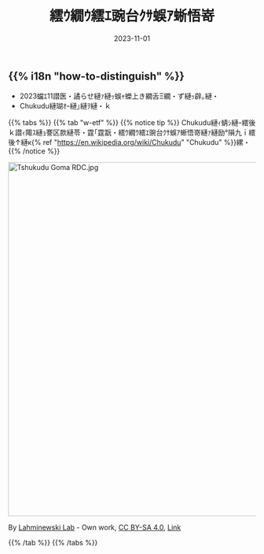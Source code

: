 ﻿---
title: "繧ｳ繝ｳ繧ｴ豌台ｸｻ蜈ｱ蜥悟嵜"
date: 2023-11-01
lastmod: 2023-11-01
weight: 2000
draft: false
keywords: [""]
sections: [""]
bg: "bg/city.jpg"
flag: "CD.svg"
no_detaile_info: true
jetro_detail: false
is_unofficial: true
flag_height: "530px"
sc_title: "髢｢騾｣縺吶ｋ蝗ｽ"
sc: [
    ["../rdc/", "繧ｳ繝ｳ繧ｴ蜈ｱ蜥悟嵜"],
    ["../../europe/france/", "繝輔Λ繝ｳ繧ｹ"],
    ]
---

<div class="main-desciption country-description">
    <h2 class="section-title">{{% i18n "how-to-distinguish" %}}</h2>
    <ul class="rule-list">
        <li>2023蟷ｴ11譛医・譎らせ縺ｧ縺ｯ蜈ｬ蠑上き繝舌Ξ繝・ず縺ｯ辟｡縺・</li>
        <li>Chukudu縺瑚ｵｰ縺｣縺ｦ縺・ｋ</li>
    </ul>
</div>

{{% tabs %}}
{{% tab "w-etf" %}}
{{% notice tip %}}
Chukudu縺ｨ蜻ｼ縺ｰ繧後ｋ譛ｨ陬ｽ縺ｮ謇区款縺苓・霆｢霆翫・繧ｳ繝ｳ繧ｴ豌台ｸｻ蜈ｱ蜥悟嵜縺ｧ縺励°隕九ｉ繧後↑縺к{% ref "https://en.wikipedia.org/wiki/Chukudu" "Chukudu" %}}縲・
{{% /notice %}}
<div class="googlemap-if no-margin">
<p><a href="https://commons.wikimedia.org/wiki/File:Tshukudu_Goma_RDC.jpg#/media/File:Tshukudu_Goma_RDC.jpg"><img src="https://upload.wikimedia.org/wikipedia/commons/2/27/Tshukudu_Goma_RDC.jpg" alt="Tshukudu Goma RDC.jpg" height="720" width="1080"></a></p><p>By <a href="//commons.wikimedia.org/wiki/User:Lahminewski_Lab" title="User:Lahminewski Lab">Lahminewski Lab</a> - <span class="int-own-work" lang="en">Own work</span>, <a href="https://creativecommons.org/licenses/by-sa/4.0" title="Creative Commons Attribution-Share Alike 4.0">CC BY-SA 4.0</a>, <a href="https://commons.wikimedia.org/w/index.php?curid=69695527">Link</a></p>
</div>

{{% /tab %}}
{{% /tabs %}}